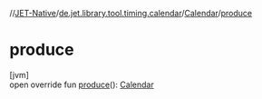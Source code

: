 //[JET-Native](../../../index.md)/[de.jet.library.tool.timing.calendar](../index.md)/[Calendar](index.md)/[produce](produce.md)

# produce

[jvm]\
open override fun [produce](produce.md)(): [Calendar](https://docs.oracle.com/javase/8/docs/api/java/util/Calendar.html)
